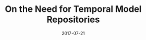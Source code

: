 ---
abstract: ''
authors:
- Robert Bill
- Alexandra Mazak
- Manuel Wimmer
- Birgit Vogel-Heuser
date: '2017-07-21'
featured: false
links:
- name: Publik
  url: https://publik.tuwien.ac.at/showentry.php?ID=259992&lang=2
publication: 'Vortrag: 1st International Workshop of Grand Challenges in Modeling
  (GRAND 2017), Marburg, Germany; 21.07.2017; in: "Proceedings of the 1st International
  Workshop of Grand Challenges in Modeling (GRAND 2017)", TBD, TBD (2017), S. 1 -
  2'
publication_types:
- '1'
publishDate: '2017-07-21'
title: On the Need for Temporal Model Repositories
url_pdf: http://www.edusymp.org/Grand2017/en/programme
---
